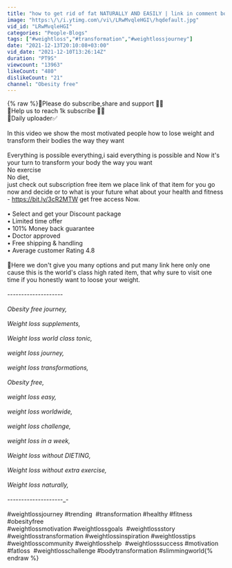 ```yaml
---
title: "how to get rid of fat NATURALLY AND EASILY | link in comment box #weightloss #trending #shorts"
image: "https:\/\/i.ytimg.com\/vi\/LRwMvqleHGI\/hqdefault.jpg"
vid_id: "LRwMvqleHGI"
categories: "People-Blogs"
tags: ["#weightloss","#transformation","#weightlossjourney"]
date: "2021-12-13T20:10:08+03:00"
vid_date: "2021-12-10T13:26:14Z"
duration: "PT9S"
viewcount: "13963"
likeCount: "480"
dislikeCount: "21"
channel: "Obesity free"
---
```

{% raw %}📌Please do subscribe,share and support 🙏🏻<br />📌Help us to reach 1k subscribe 🙏🏻<br />📌Daily uploader✅ <br /><br />In this video we show the most motivated people how to lose weight and transform their bodies the way they want <br /><br />Everything is possible everything,i said everything is possible and Now it's your turn to transform your body the way you want <br />No exercise <br />No diet, <br />just check out subscription free item we place link of that item for you go now and decide or to what is your future what about your health and fitness<br />- <a rel="nofollow" target="blank" href="https://bit.ly/3cR2MTW">https://bit.ly/3cR2MTW</a> get free access Now. <br /><br />• Select and get your Discount package <br />• Limited time offer<br />• 101% Money back guarantee <br />• Doctor approved <br />• Free shipping &amp; handling <br />• Average customer Rating 4.8 <br /><br />🔴Here we don't give you many options and put many link here only one cause this is the world's class high rated item, that why sure to visit one time if you honestly want to loose your weight. <br /><br />_-_-_-_-_-_-_-_-_-_-_-_-_-_-_-_-_-_-_-_-_<br /><br />Obesity free journey,<br /><br />Weight loss supplements,<br /><br />Weight loss world class tonic,<br /><br />weight loss journey,<br /><br />weight loss transformations,<br /><br />Obesity free,<br /><br />weight loss easy,<br /><br />weight loss worldwide,<br /><br />weight loss challenge,<br /><br />weight loss in a week,<br /><br />Weight loss without DIETING,<br /><br />Weight loss without extra exercise,<br /><br />Weight loss naturally,<br /><br />-_-_-_-_-_-_-_-_-_-_-_-_-_-_-_-_-_-_-_-_-<br /><br />#weightlossjourney #trending  #transformation #healthy #fitness #obesityfree<br />#weightlossmotivation #weightlossgoals  #weightlossstory #weightlosstransformation #weightlossinspiration #weightlosstips  #weightlosscommunity #weightlosshelp  #weightlosssuccess #motivation #fatloss  #weightlosschallenge #bodytransformation #slimmingworld{% endraw %}
